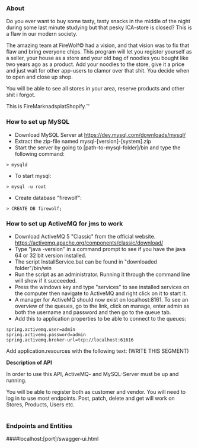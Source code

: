 ### About

Do you ever want to buy some tasty, tasty snacks in the middle of the night during some
last minute studying but that pesky ICA-store is closed? This is a flaw in our modern society.

The amazing team at FireWolf&copy; had a vision, and that
vision was to fix that flaw and bring everyone chips. This program will let you register yourself as a seller, your house as a store and your old bag of noodles you bought like two years ago as a product. Add your noodles to the store, give it a price and just wait for other app-users to clamor over that shit. You decide when to open and close up shop.

You will be able to see all stores in your area, reserve products and other shit i forgot.

This is FireMarknadsplatShopify.&trade;

### How to set up MySQL 

- Download MySQL Server at https://dev.mysql.com/downloads/mysql/
- Extract the zip-file named mysql-[version]-[system].zip
- Start the server by going to [path-to-mysql-folder]/bin and type the following command:
```
> mysqld
```
- To start mysql:
```
> mysql -u root
```
- Create database "firewolf":
```
> CREATE DB firewolf;
```

### How to set up ActiveMQ for jms to work

- Download ActiveMQ 5 "Classic" from the official website. 
  https://activemq.apache.org/components/classic/download/
- Type "java -version" in a command prompt to see if you have the java 64 or 32 bit version installed.
- The script InstallService.bat can be found in "downloaded folder"/bin/win
- Run the script as an administrator. Running it through the command line will show if it succeeded.
- Press the windows key and type "services" to see installed services on the computer then navigate to ActiveMQ and right click on it to start it.
- A manager for ActiveMQ should now exist on localhost:8161. To see an overview of the queues, go to the link, click on manage, enter admin as both the username and password and then go to the queue tab.
- Add this to application properties to be able to connect to the queues:
```
spring.activemq.user=admin
spring.activemq.password=admin
spring.activemq.broker-url=tcp://localhost:61616
```

Add application.resources with the following text:
(WRITE THIS SEGMENT)


**Description of API**

In order to use this API, ActiveMQ- and MySQL-Server must be up and running.

You will be able to register both as customer and vendor. You will need to log in to use most endpoints. Post, patch, delete and get will work on Stores, Products, Users etc. 

#
### Endpoints and Entities

####localhost:[port]/swagger-ui.html

 
